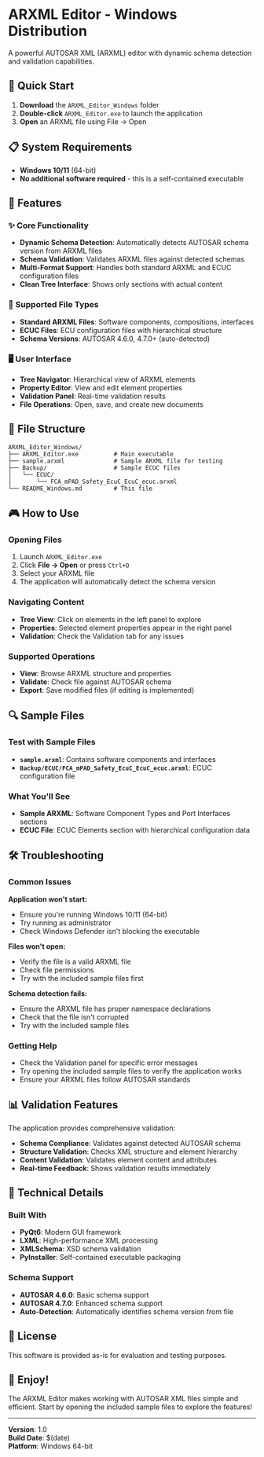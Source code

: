 # ARXML Editor - Windows Distribution

A powerful AUTOSAR XML (ARXML) editor with dynamic schema detection and validation capabilities.

## 🚀 Quick Start

1. **Download** the `ARXML_Editor_Windows` folder
2. **Double-click** `ARXML_Editor.exe` to launch the application
3. **Open** an ARXML file using File → Open

## 📋 System Requirements

- **Windows 10/11** (64-bit)
- **No additional software required** - this is a self-contained executable

## 🎯 Features

### ✨ Core Functionality
- **Dynamic Schema Detection**: Automatically detects AUTOSAR schema version from ARXML files
- **Schema Validation**: Validates ARXML files against detected schemas
- **Multi-Format Support**: Handles both standard ARXML and ECUC configuration files
- **Clean Tree Interface**: Shows only sections with actual content

### 🔧 Supported File Types
- **Standard ARXML Files**: Software components, compositions, interfaces
- **ECUC Files**: ECU configuration files with hierarchical structure
- **Schema Versions**: AUTOSAR 4.6.0, 4.7.0+ (auto-detected)

### 🖥️ User Interface
- **Tree Navigator**: Hierarchical view of ARXML elements
- **Property Editor**: View and edit element properties
- **Validation Panel**: Real-time validation results
- **File Operations**: Open, save, and create new documents

## 📁 File Structure

```
ARXML_Editor_Windows/
├── ARXML_Editor.exe          # Main executable
├── sample.arxml              # Sample ARXML file for testing
├── Backup/                   # Sample ECUC files
│   └── ECUC/
│       └── FCA_mPAD_Safety_EcuC_EcuC_ecuc.arxml
└── README_Windows.md         # This file
```

## 🎮 How to Use

### Opening Files
1. Launch `ARXML_Editor.exe`
2. Click **File → Open** or press `Ctrl+O`
3. Select your ARXML file
4. The application will automatically detect the schema version

### Navigating Content
- **Tree View**: Click on elements in the left panel to explore
- **Properties**: Selected element properties appear in the right panel
- **Validation**: Check the Validation tab for any issues

### Supported Operations
- **View**: Browse ARXML structure and properties
- **Validate**: Check file against AUTOSAR schema
- **Export**: Save modified files (if editing is implemented)

## 🔍 Sample Files

### Test with Sample Files
- **`sample.arxml`**: Contains software components and interfaces
- **`Backup/ECUC/FCA_mPAD_Safety_EcuC_EcuC_ecuc.arxml`**: ECUC configuration file

### What You'll See
- **Sample ARXML**: Software Component Types and Port Interfaces sections
- **ECUC File**: ECUC Elements section with hierarchical configuration data

## 🛠️ Troubleshooting

### Common Issues

**Application won't start:**
- Ensure you're running Windows 10/11 (64-bit)
- Try running as administrator
- Check Windows Defender isn't blocking the executable

**Files won't open:**
- Verify the file is a valid ARXML file
- Check file permissions
- Try with the included sample files first

**Schema detection fails:**
- Ensure the ARXML file has proper namespace declarations
- Check that the file isn't corrupted
- Try with the included sample files

### Getting Help
- Check the Validation panel for specific error messages
- Try opening the included sample files to verify the application works
- Ensure your ARXML files follow AUTOSAR standards

## 📊 Validation Features

The application provides comprehensive validation:
- **Schema Compliance**: Validates against detected AUTOSAR schema
- **Structure Validation**: Checks XML structure and element hierarchy
- **Content Validation**: Validates element content and attributes
- **Real-time Feedback**: Shows validation results immediately

## 🔧 Technical Details

### Built With
- **PyQt6**: Modern GUI framework
- **LXML**: High-performance XML processing
- **XMLSchema**: XSD schema validation
- **PyInstaller**: Self-contained executable packaging

### Schema Support
- **AUTOSAR 4.6.0**: Basic schema support
- **AUTOSAR 4.7.0**: Enhanced schema support
- **Auto-Detection**: Automatically identifies schema version from file

## 📝 License

This software is provided as-is for evaluation and testing purposes.

## 🎉 Enjoy!

The ARXML Editor makes working with AUTOSAR XML files simple and efficient. Start by opening the included sample files to explore the features!

---

**Version**: 1.0  
**Build Date**: $(date)  
**Platform**: Windows 64-bit